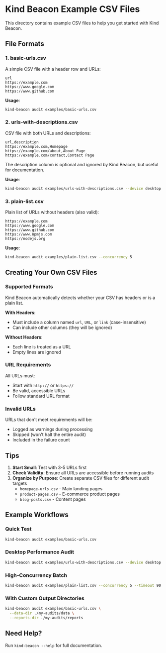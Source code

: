 # Kind Beacon Example CSV Files

This directory contains example CSV files to help you get started with Kind Beacon.

## File Formats

### 1. basic-urls.csv

A simple CSV file with a header row and URLs:

```csv
url
https://example.com
https://www.google.com
https://www.github.com
```

**Usage**:
```bash
kind-beacon audit examples/basic-urls.csv
```

### 2. urls-with-descriptions.csv

CSV file with both URLs and descriptions:

```csv
url,description
https://example.com,Homepage
https://example.com/about,About Page
https://example.com/contact,Contact Page
```

The description column is optional and ignored by Kind Beacon, but useful for documentation.

**Usage**:
```bash
kind-beacon audit examples/urls-with-descriptions.csv --device desktop
```

### 3. plain-list.csv

Plain list of URLs without headers (also valid):

```csv
https://example.com
https://www.google.com
https://www.github.com
https://www.npmjs.com
https://nodejs.org
```

**Usage**:
```bash
kind-beacon audit examples/plain-list.csv --concurrency 5
```

## Creating Your Own CSV Files

### Supported Formats

Kind Beacon automatically detects whether your CSV has headers or is a plain list.

**With Headers**:
- Must include a column named `url`, `URL`, or `link` (case-insensitive)
- Can include other columns (they will be ignored)

**Without Headers**:
- Each line is treated as a URL
- Empty lines are ignored

### URL Requirements

All URLs must:
- Start with `http://` or `https://`
- Be valid, accessible URLs
- Follow standard URL format

### Invalid URLs

URLs that don't meet requirements will be:
- Logged as warnings during processing
- Skipped (won't halt the entire audit)
- Included in the failure count

## Tips

1. **Start Small**: Test with 3-5 URLs first
2. **Check Validity**: Ensure all URLs are accessible before running audits
3. **Organize by Purpose**: Create separate CSV files for different audit targets
   - `homepage-urls.csv` - Main landing pages
   - `product-pages.csv` - E-commerce product pages
   - `blog-posts.csv` - Content pages

## Example Workflows

### Quick Test
```bash
kind-beacon audit examples/basic-urls.csv
```

### Desktop Performance Audit
```bash
kind-beacon audit examples/urls-with-descriptions.csv --device desktop
```

### High-Concurrency Batch
```bash
kind-beacon audit examples/plain-list.csv --concurrency 5 --timeout 90
```

### With Custom Output Directories
```bash
kind-beacon audit examples/basic-urls.csv \
  --data-dir ./my-audits/data \
  --reports-dir ./my-audits/reports
```

## Need Help?

Run `kind-beacon --help` for full documentation.
